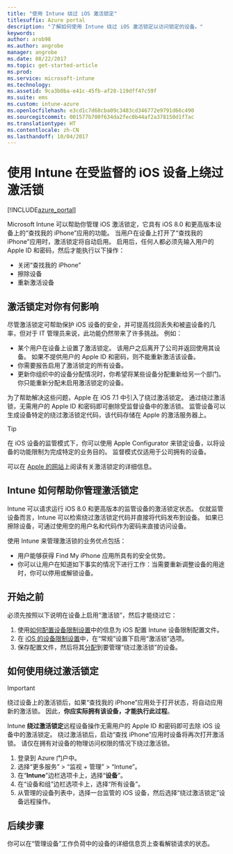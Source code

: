 ```yaml
---
title: "使用 Intune 绕过 iOS 激活锁定"
titlesuffix: Azure portal
description: "了解如何使用 Intune 绕过 iOS 激活锁定以访问锁定的设备。"
keywords: 
author: arob98
ms.author: angrobe
manager: angrobe
ms.date: 08/22/2017
ms.topic: get-started-article
ms.prod: 
ms.service: microsoft-intune
ms.technology: 
ms.assetid: 9ca3b0ba-e41c-45fb-af28-119dff47c59f
ms.suite: ems
ms.custom: intune-azure
ms.openlocfilehash: e3cd1c7d68cba09c3483cd346772e9791d66c490
ms.sourcegitcommit: 001577b700f634da2fec0b44af2a378150d1f7ac
ms.translationtype: HT
ms.contentlocale: zh-CN
ms.lasthandoff: 10/04/2017
---
```

# <a name="bypass-activation-lock-on-supervised-ios-devices-with-intune"></a>使用 Intune 在受监督的 iOS 设备上绕过激活锁


[!INCLUDE[azure_portal](./includes/azure_portal.md)]

Microsoft Intune 可以帮助你管理 iOS 激活锁定，它具有 iOS 8.0 和更高版本设备上的“查找我的 iPhone”应用的功能。 当用户在设备上打开了“查找我的 iPhone”应用时，激活锁定将自动启用。 启用后，任何人都必须先输入用户的 Apple ID 和密码，然后才能执行以下操作：

- 关闭“查找我的 iPhone”
- 擦除设备
- 重新激活设备

## <a name="how-activation-lock-affects-you"></a>激活锁定对你有何影响

尽管激活锁定可帮助保护 iOS 设备的安全，并可提高找回丢失和被盗设备的几率，但对于 IT 管理员来说，此功能仍然带来了许多挑战。 例如：

- 某个用户在设备上设置了激活锁定。 该用户之后离开了公司并返回使用其设备。 如果不提供用户的 Apple ID 和密码，则不能重新激活该设备。
- 你需要报告启用了激活锁定的所有设备。
- 更新你组织中的设备分配情况时，你希望将某些设备分配重新给另一个部门。 你只能重新分配未启用激活锁定的设备。

为了帮助解决这些问题，Apple 在 iOS 7.1 中引入了绕过激活锁定。 通过绕过激活锁，无需用户的 Apple ID 和密码即可删除受监督设备中的激活锁。 监管设备可以生成设备特定的绕过激活锁定代码，该代码存储在 Apple 的激活服务器上。

>[!TIP]
>在 iOS 设备的监管模式下，你可以使用 Apple Configurator 来锁定设备，以将设备的功能限制为完成特定的业务目的。 监督模式仅适用于公司拥有的设备。

可以在 [Apple 的网站](https://support.apple.com/HT201365)上阅读有关激活锁定的详细信息。

## <a name="how-intune-helps-you-manage-activation-lock"></a>Intune 如何帮助你管理激活锁定
Intune 可以请求运行 iOS 8.0 和更高版本的监管设备的激活锁定状态。 仅就监管设备而言，Intune 可以检索绕过激活锁定代码并直接将代码发布到设备。 如果已擦除设备，可通过使用空的用户名和代码作为密码来直接访问设备。

使用 Intune 来管理激活锁的业务优点包括：

- 用户能够获得 Find My iPhone 应用所具有的安全优势。
- 你可以让用户在知道如下事实的情况下进行工作：当需要重新调整设备的用途时，你可以停用或解锁设备。

## <a name="before-you-start"></a>开始之前
必须先按照以下说明在设备上启用“激活锁”，然后才能绕过它：

1. 使用[如何配置设备限制设置](/intune-azure/configure-devices/how-to-configure-device-restrictions)中的信息为 iOS 配置 Intune 设备限制配置文件。
2. 在 [iOS 的设备限制设置](device-restrictions-ios.md)中，在“常规”设置下启用“激活锁”选项。
3. 保存配置文件，然后将其[分配](device-profile-assign.md)到要管理“绕过激活锁”的设备。


## <a name="how-to-use-activation-lock-bypass"></a>如何使用绕过激活锁定

>[!IMPORTANT]
>绕过设备上的激活锁后，如果“查找我的 iPhone”应用处于打开状态，将自动应用新的激活锁。 因此，**你应实际拥有该设备，才能执行此过程**。

Intune **绕过激活锁定**远程设备操作无需用户的 Apple ID 和密码即可去除 iOS 设备中的激活锁定。 绕过激活锁后，启动“查找 iPhone”应用时设备将再次打开激活锁。 请仅在拥有对设备的物理访问权限的情况下绕过激活锁。

1. 登录到 Azure 门户中。
2. 选择“更多服务” > “监视 + 管理” > “Intune”。
3. 在“**Intune**”边栏选项卡上，选择“**设备**”。
4. 在“设备和组”边栏选项卡上，选择“所有设备”。
5. 从管理的设备列表中，选择一台监管的 iOS 设备，然后选择“绕过激活锁定”设备远程操作。

## <a name="next-steps"></a>后续步骤

你可以在“管理设备”工作负荷中的设备的详细信息页上查看解锁请求的状态。
